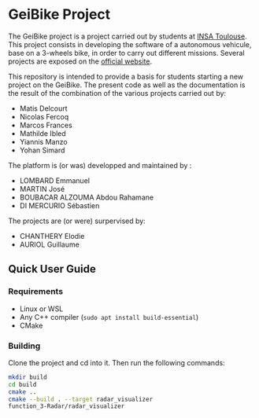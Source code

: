 # GeiBike Project

The GeiBike project is a project carried out by students at [INSA Toulouse](http://www.insa-toulouse.fr/fr/index.html). This project consists in developing the software of a autonomous vehicule, base on a 3-wheels bike, in order to carry out different missions. Several projects are exposed on the [official website](https://sites.google.com/site/projetsecinsa/).

This repository is intended to provide a basis for students starting a new project on the GeiBike. The present code as well as the documentation is the result of the combination of the various projects carried out by:

* Matis Delcourt
* Nicolas Fercoq
* Marcos Frances
* Mathilde Ibled
* Yiannis Manzo
* Yohan Simard

The platform is (or was) developped and maintained by :

* LOMBARD Emmanuel
* MARTIN José
* BOUBACAR ALZOUMA Abdou Rahamane
* DI MERCURIO Sébastien

The projects are (or were) surpervised by:

* CHANTHERY Elodie
* AURIOL Guillaume

## Quick User Guide

### Requirements

- Linux or WSL
- Any C++ compiler (`sudo apt install build-essential`)
- CMake

### Building

Clone the project and cd into it. Then run the following commands:

```bash
mkdir build
cd build
cmake ..
cmake --build . --target radar_visualizer
function_3-Radar/radar_visualizer
```
